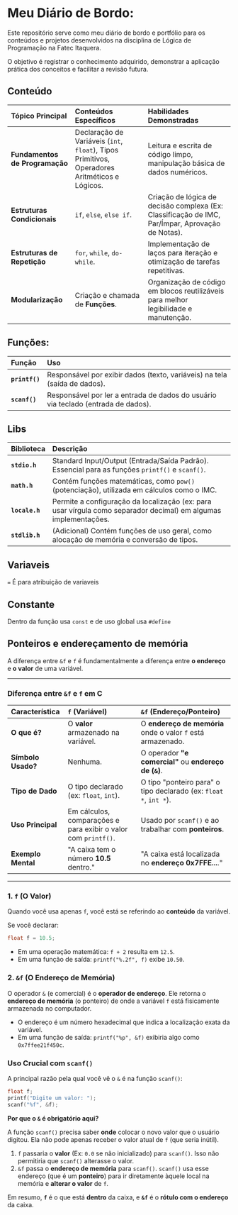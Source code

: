 #  Meu Diário de Bordo: 

Este repositório serve como meu diário de bordo e portfólio para os conteúdos e projetos desenvolvidos na disciplina de Lógica de Programação na Fatec Itaquera.

O objetivo é registrar o conhecimento adquirido, demonstrar a aplicação prática dos conceitos e facilitar a revisão futura.

## Conteúdo

| Tópico Principal | Conteúdos Específicos | Habilidades Demonstradas |
| :--- | :--- | :--- |
| **Fundamentos de Programação** | Declaração de Variáveis (`int`, `float`), Tipos Primitivos, Operadores Aritméticos e Lógicos. | Leitura e escrita de código limpo, manipulação básica de dados numéricos. |
| **Estruturas Condicionais** | `if`, `else`, `else if`. | Criação de lógica de decisão complexa (Ex: Classificação de IMC, Par/Ímpar, Aprovação de Notas). |
| **Estruturas de Repetição** | `for`, `while`, `do-while`. | Implementação de laços para iteração e otimização de tarefas repetitivas. |
| **Modularização** | Criação e chamada de **Funções**. | Organização de código em blocos reutilizáveis para melhor legibilidade e manutenção. |


## Funções: 

| Função | Uso |
| :--- | :--- |
| **`printf()`** | Responsável por exibir dados (texto, variáveis) na tela (saída de dados). |
| **`scanf()`** | Responsável por ler a entrada de dados do usuário via teclado (entrada de dados). |

## Libs


| Biblioteca | Descrição |
| :--- | :--- |
| **`stdio.h`** | Standard Input/Output (Entrada/Saída Padrão). Essencial para as funções `printf()` e `scanf()`. |
| **`math.h`** | Contém funções matemáticas, como `pow()` (potenciação), utilizada em cálculos como o IMC. |
| **`locale.h`** | Permite a configuração da localização (ex: para usar vírgula como separador decimal) em algumas implementações. |
| **`stdlib.h`** | (Adicional) Contém funções de uso geral, como alocação de memória e conversão de tipos. |


## Variaveis

`=` É para atribuição de variaveis


## Constante

Dentro da função usa `const` e de uso global usa `#define`

## Ponteiros e endereçamento de memória

A diferença entre `&f` e `f` é fundamentalmente a diferença entre **o endereço** e **o valor** de uma variável.

-----

### Diferença entre `&f` e `f` em C

| Característica | `f` (Variável) | `&f` (Endereço/Ponteiro) |
| :--- | :--- | :--- |
| **O que é?** | O **valor** armazenado na variável. | O **endereço de memória** onde o valor `f` está armazenado. |
| **Símbolo Usado?** | Nenhuma. | O operador **"e comercial"** ou **endereço de (`&`)**. |
| **Tipo de Dado** | O tipo declarado (ex: `float`, `int`). | O tipo "ponteiro para" o tipo declarado (ex: `float *`, `int *`). |
| **Uso Principal** | Em cálculos, comparações e para exibir o valor com `printf()`. | Usado por `scanf()` e ao trabalhar com **ponteiros**. |
| **Exemplo Mental**| "A caixa tem o número **10.5** dentro." | "A caixa está localizada no **endereço 0x7FFE...**." |

-----

### 1\. `f` (O Valor)

Quando você usa apenas `f`, você está se referindo ao **conteúdo** da variável.

Se você declarar:

```c
float f = 10.5;
```

  * Em uma operação matemática: `f + 2` resulta em `12.5`.
  * Em uma função de saída: `printf("%.2f", f)` exibe `10.50`.

### 2\. `&f` (O Endereço de Memória)

O operador `&` (e comercial) é o **operador de endereço**. Ele retorna o **endereço de memória** (o ponteiro) de onde a variável `f` está fisicamente armazenada no computador.

  * O endereço é um número hexadecimal que indica a localização exata da variável.
  * Em uma função de saída: `printf("%p", &f)` exibiria algo como `0x7ffee21f450c`.

### Uso Crucial com `scanf()`

A principal razão pela qual você vê o `&` é na função `scanf()`:

```c
float f;
printf("Digite um valor: ");
scanf("%f", &f);
```

**Por que o `&` é obrigatório aqui?**

A função `scanf()` precisa saber **onde** colocar o novo valor que o usuário digitou. Ela não pode apenas receber o valor atual de `f` (que seria inútil).

1.  `f` passaria o **valor** (Ex: `0.0` se não inicializado) para `scanf()`. Isso não permitiria que `scanf()` alterasse o valor.
2.  `&f` passa o **endereço de memória** para `scanf()`. `scanf()` usa esse endereço (que é um **ponteiro**) para ir diretamente àquele local na memória e **alterar o valor** de `f`.

Em resumo, **`f`** é o que está **dentro** da caixa, e **`&f`** é o **rótulo com o endereço** da caixa.